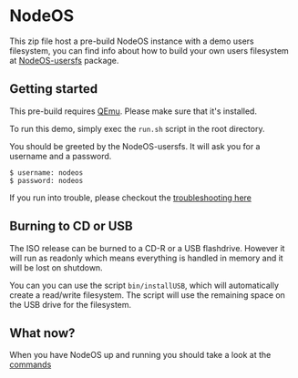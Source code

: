 # NodeOS
This zip file host a pre-build NodeOS instance with a demo users filesystem, you
can find info about how to build your own users filesystem at
[NodeOS-usersfs](node_modules/nodeos-usersfs/README.md) package.

## Getting started
This pre-build requires [QEmu](http://wiki.qemu.org/Main_Page).
Please make sure that it's installed.

To run this demo, simply exec the ```run.sh``` script in the root directory.

You should be greeted by the NodeOS-usersfs.
It will ask you for a username and a password.
```
$ username: nodeos
$ password: nodeos
```
If you run into trouble, please checkout the [troubleshooting here](https://github.com/NodeOS/NodeOS/wiki/Troubleshooting)

## Burning to CD or USB
The ISO release can be burned to a CD-R or a USB flashdrive. 
However it will run as readonly which means everything is handled in memory and it will be
lost on shutdown.

You can you can use the script `bin/installUSB`, which will automatically create a read/write filesystem.
The script will use the remaining space on the USB drive for the filesystem.

## What now?
When you have NodeOS up and running you should take a look at the [commands](https://github.com/NodeOS/NodeOS/wiki/Commands)